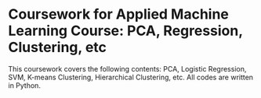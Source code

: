 # Coursework for Applied Machine Learning Course: PCA, Regression, Clustering, etc 
This coursework covers the following contents: PCA, Logistic Regression, SVM, K-means Clustering, Hierarchical Clustering, etc.
All codes are written in Python.
